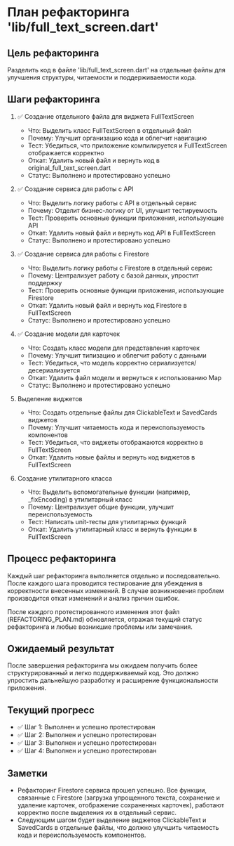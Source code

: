 # План рефакторинга 'lib/full_text_screen.dart'

## Цель рефакторинга
Разделить код в файле 'lib/full_text_screen.dart' на отдельные файлы для улучшения структуры, читаемости и поддерживаемости кода.

## Шаги рефакторинга

1. ✅ Создание отдельного файла для виджета FullTextScreen
   - Что: Выделить класс FullTextScreen в отдельный файл
   - Почему: Улучшит организацию кода и облегчит навигацию
   - Тест: Убедиться, что приложение компилируется и FullTextScreen отображается корректно
   - Откат: Удалить новый файл и вернуть код в original_full_text_screen.dart
   - Статус: Выполнено и протестировано успешно

2. ✅ Создание сервиса для работы с API
   - Что: Выделить логику работы с API в отдельный сервис
   - Почему: Отделит бизнес-логику от UI, улучшит тестируемость
   - Тест: Проверить основные функции приложения, использующие API
   - Откат: Удалить новый файл и вернуть код API в FullTextScreen
   - Статус: Выполнено и протестировано успешно

3. ✅ Создание сервиса для работы с Firestore
   - Что: Выделить логику работы с Firestore в отдельный сервис
   - Почему: Централизует работу с базой данных, упростит поддержку
   - Тест: Проверить основные функции приложения, использующие Firestore
   - Откат: Удалить новый файл и вернуть код Firestore в FullTextScreen
   - Статус: Выполнено и протестировано успешно

4. ✅ Создание модели для карточек
   - Что: Создать класс модели для представления карточек
   - Почему: Улучшит типизацию и облегчит работу с данными
   - Тест: Убедиться, что модель корректно сериализуется/десериализуется
   - Откат: Удалить файл модели и вернуться к использованию Map
   - Статус: Выполнено и протестировано успешно

5. Выделение виджетов
   - Что: Создать отдельные файлы для ClickableText и SavedCards виджетов
   - Почему: Улучшит читаемость кода и переиспользуемость компонентов
   - Тест: Убедиться, что виджеты отображаются корректно в FullTextScreen
   - Откат: Удалить новые файлы и вернуть код виджетов в FullTextScreen

6. Создание утилитарного класса
   - Что: Выделить вспомогательные функции (например, _fixEncoding) в утилитарный класс
   - Почему: Централизует общие функции, улучшит переиспользуемость
   - Тест: Написать unit-тесты для утилитарных функций
   - Откат: Удалить утилитарный класс и вернуть функции в FullTextScreen

## Процесс рефакторинга

Каждый шаг рефакторинга выполняется отдельно и последовательно. После каждого шага проводится тестирование для убеждения в корректности внесенных изменений. В случае возникновения проблем производится откат изменений и анализ причин ошибок.

После каждого протестированного изменения этот файл (REFACTORING_PLAN.md) обновляется, отражая текущий статус рефакторинга и любые возникшие проблемы или замечания.

## Ожидаемый результат

После завершения рефакторинга мы ожидаем получить более структурированный и легко поддерживаемый код. Это должно упростить дальнейшую разработку и расширение функциональности приложения.

## Текущий прогресс

- ✅ Шаг 1: Выполнен и успешно протестирован
- ✅ Шаг 2: Выполнен и успешно протестирован
- ✅ Шаг 3: Выполнен и успешно протестирован
- ✅ Шаг 4: Выполнен и успешно протестирован

## Заметки

- Рефакторинг Firestore сервиса прошел успешно. Все функции, связанные с Firestore (загрузка упрощенного текста, сохранение и удаление карточек, отображение сохраненных карточек), работают корректно после выделения их в отдельный сервис.
- Следующим шагом будет выделение виджетов ClickableText и SavedCards в отдельные файлы, что должно улучшить читаемость кода и переиспользуемость компонентов.
